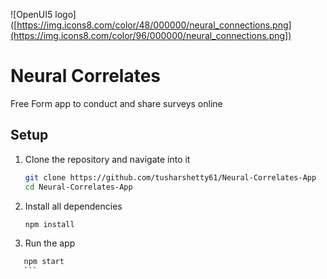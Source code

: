![OpenUI5 logo]([https://img.icons8.com/color/48/000000/neural_connections.png](https://img.icons8.com/color/96/000000/neural_connections.png])

# Neural Correlates
Free Form app to conduct and share surveys online



## Setup
1. Clone the repository and navigate into it
    ```sh
    git clone https://github.com/tusharshetty61/Neural-Correlates-App
    cd Neural-Correlates-App
    ```
2. Install all dependencies
    ```sh
    npm install
    ```
3. Run the app
 ```sh
    npm start
    ```
